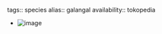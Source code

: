 tags:: species
alias:: galangal
availability:: tokopedia

- ![image](https://ipfs.io/ipfs/QmfLyr7xRSgKCvHMSbQUYCEpBH1xxH1bDT7sy9S1iKBZRx)